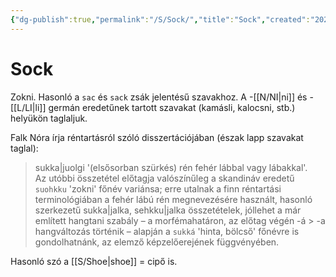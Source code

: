 ```yaml
---
{"dg-publish":true,"permalink":"/S/Sock/","title":"Sock","created":"2023-10-16T03:59","updated":"2024-04-18T20:15"}
---
```



# Sock

Zokni. Hasonló a `sac` és `sack` zsák jelentésű szavakhoz. A -[[N/NI\|ni]] és -[[L/LI\|li]] germán eredetűnek tartott szavakat (kamásli, kalocsni, stb.) helyükön taglaljuk.  

Falk Nóra írja réntartásról szóló disszertációjában (észak lapp szavakat taglal):  
> sukka|juolgi '(elsősorban szürkés) rén fehér lábbal vagy lábakkal'.  
> Az utóbbi összetétel előtagja valószínűleg a skandináv eredetű `suohkku` 'zokni' főnév variánsa; erre utalnak a finn réntartási terminológiában a fehér lábú rén megnevezésére használt, hasonló szerkezetű sukka|jalka, sehkku|jalka összetételek, jóllehet a már említett hangtani szabály – a morfémahatáron, az előtag végén -á > -a hangváltozás történik – alapján a `sukká` 'hinta, bölcső' főnévre is gondolhatnánk, az elemző képzelőerejének függvényében.  

Hasonló szó a [[S/Shoe\|shoe]] = cipő is.  

  